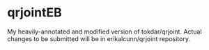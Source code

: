 # qrjointEB
My heavily-annotated and modified version of tokdar/qrjoint. Actual changes to be submitted will be in erikalcunn/qrjoint repository.
